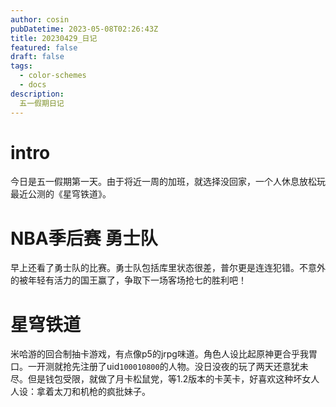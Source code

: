 ```yaml
---
author: cosin
pubDatetime: 2023-05-08T02:26:43Z
title: 20230429_日记
featured: false
draft: false
tags:
  - color-schemes
  - docs
description:
  五一假期日记
---
```

# intro
今日是五一假期第一天。由于将近一周的加班，就选择没回家，一个人休息放松玩最近公测的《星穹铁道》。
# NBA季后赛 勇士队
早上还看了勇士队的比赛。勇士队包括库里状态很差，普尔更是连连犯错。不意外的被年轻有活力的国王赢了，争取下一场客场抢七的胜利吧！
# 星穹铁道
米哈游的回合制抽卡游戏，有点像p5的jrpg味道。角色人设比起原神更合乎我胃口。一开测就抢先注册了uid<code>100010800</code>的人物。没日没夜的玩了两天还意犹未尽。但是钱包受限，就做了月卡松鼠党，等1.2版本的卡芙卡，好喜欢这种坏女人人设：拿着太刀和机枪的疯批妹子。
